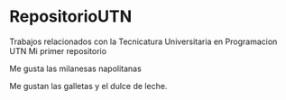 # RepositorioUTN
Trabajos relacionados con la Tecnicatura Universitaria en Programacion UTN
Mi primer repositorio

Me gusta las milanesas napolitanas


Me gustan las galletas y el dulce de leche.
